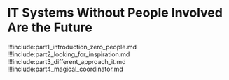 
# IT Systems Without People Involved Are the Future


!!!include:part1_introduction_zero_people.md
!!!include:part2_looking_for_inspiration.md
!!!include:part3_different_approach_it.md
!!!include:part4_magical_coordinator.md

